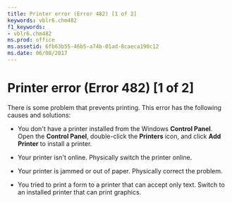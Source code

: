```yaml
---
title: Printer error (Error 482) [1 of 2]
keywords: vblr6.chm482
f1_keywords:
- vblr6.chm482
ms.prod: office
ms.assetid: 6fb63b55-46b5-a74b-01ad-8caeca190c12
ms.date: 06/08/2017
---
```



# Printer error (Error 482) [1 of 2]

There is some problem that prevents printing. This error has the following causes and solutions:



- You don't have a printer installed from the Windows **Control Panel**. Open the **Control Panel**, double-click the **Printers** icon, and click **Add Printer** to install a printer.
    
- Your printer isn't online. Physically switch the printer online.
    
- Your printer is jammed or out of paper. Physically correct the problem.
    
- You tried to print a form to a printer that can accept only text. Switch to an installed printer that can print graphics.
    


